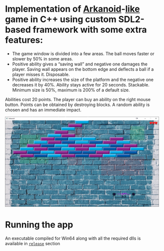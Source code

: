 # Implementation of [Arkanoid](https://en.wikipedia.org/wiki/Arkanoid)-[like](https://www.youtube.com/watch?v=CS5y9CEUl2g) game in C++ using custom SDL2-based framework with some extra features:
  - The game window is divided into a few areas. The ball moves faster or slower by 50% in some areas.
  - Positive ability gives a “saving wall” and negative one damages the player. Saving wall appears on the bottom edge and deflects a ball if a player misses it. Disposable.
  - Positive ability increases the size of the platform and the negative one decreases it by 40%. Ability stays active for 20 seconds. Stackable. Minimum size is 50%, maximum is 200% of a default size.

Abilities cost 20 points. The player can buy an ability on the right mouse button. Points can be obtained by destroying blocks. A random ability is chosen and has an immediate impact.

![Arkanoid](./arkanoid.png "Arkanoid")

# Running the app

An executable compiled for Win64 along with all the required dlls is available in [`release`](https://github.com/deonissv/arkanoid/releases) section
